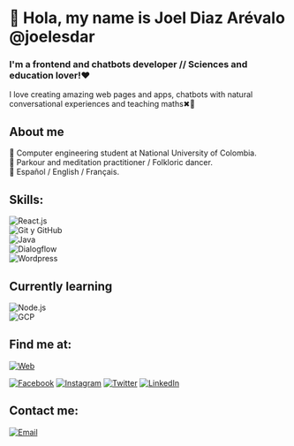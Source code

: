 # 👋 Hola, my name is Joel Diaz Arévalo @joelesdar
### I'm a frontend and chatbots developer // Sciences and education lover!❤

I love creating amazing web pages and apps, chatbots with natural conversational experiences and teaching maths✖💯

## About me

📖 Computer engineering student at National University of Colombia.</br>
🎨 Parkour and meditation practitioner / Folkloric dancer.</br>
📣 Español / English / Français.

## Skills:
![React.js](https://img.shields.io/badge/React-61DAFB?style=for-the-badge&logo=react&logoColor=white&labelColor=101010)</br>
![Git y GitHub](https://img.shields.io/badge/Git_GitHub-F05032?style=for-the-badge&logo=git&logoColor=white&labelColor=101010)</br>
![Java](https://img.shields.io/badge/Java-007396?style=for-the-badge&logo=java&logoColor=white&labelColor=101010)</br>
![Dialogflow](https://img.shields.io/badge/Dialogflow-FF9800?style=for-the-badge&logo=dialogflow&logoColor=white&labelColor=101010)</br>
![Wordpress](https://img.shields.io/badge/Wordpress-FF9800?style=for-the-badge&logo=dialogflow&logoColor=white&labelColor=101010)</br>

## Currently learning

![Node.js](https://img.shields.io/badge/Node.js-339933?style=for-the-badge&logo=node.js&logoColor=white&labelColor=101010)</br>
![GCP](https://img.shields.io/badge/Google_Cloud_Platform-4285F4?style=for-the-badge&logo=google-cloud&logoColor=white&labelColor=101010)</br>

## Find me at:

[![Web](https://img.shields.io/badge/Sitio_Web-sotavento.org-FF7139?style=for-the-badge&logo=firefox-browser&logoColor=white&labelColor=101010)](https://colectivosotavento.org/joel-diaz-arevalo/)
<!--- [![YouTube](https://img.shields.io/badge/YouTube-DevExperto-FF0000?style=for-the-badge&logo=youtube&logoColor=white&labelColor=101010)](https://devexperto.com/youtube) --->
[![Facebook](https://img.shields.io/badge/Facebook-@joelesdar-1877F2?style=for-the-badge&logo=facebook&logoColor=white&labelColor=101010)](https://www.facebook.com/joelesdar)
[![Instagram](https://img.shields.io/badge/Instagram-@joelesdar-E4405F?style=for-the-badge&logo=instagram&logoColor=white&labelColor=101010)](https://www.instagram.com/joelesdar/)
[![Twitter](https://img.shields.io/badge/Twitter-@joelesdar-1DA1F2?style=for-the-badge&logo=twitter&logoColor=white&labelColor=101010)](https://twitter.com/JoelEsDar)
[![LinkedIn](https://img.shields.io/badge/LinkedIn-Joel_Esteban_Diaz_Arevalo-0077B5?style=for-the-badge&logo=linkedin&logoColor=white&labelColor=101010)](https://www.linkedin.com/in/joel-esteban-diaz-arévalo-435aab1a9/)

## Contact me:

[![Email](https://img.shields.io/badge/Email-Joel-EA4335?style=for-the-badge&logo=gmail&logoColor=white&labelColor=101010)](https://joelesdar.com/contacto)

<!---
JoeLink12/JoeLink12 is a ✨ special ✨ repository because its `README.md` (this file) appears on your GitHub profile.
You can click the Preview link to take a look at your changes.
--->
